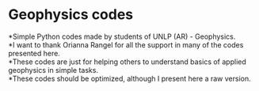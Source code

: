 # Geophysics codes <br/>

*Simple Python codes made by students of UNLP (AR) - Geophysics.<br/>
*I want to thank Orianna Rangel for all the support in many of the codes presented here.<br/>
*These codes are just for helping others to understand basics of applied geophysics in simple tasks.<br/>
*These codes should be optimized, although I present here a raw version.<br/>
